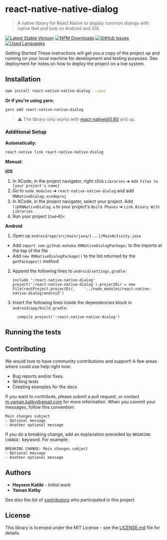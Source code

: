 # react-native-native-dialog
> A native library for React Native to display common dialogs with native feel and look on Android and iOS.

[![Latest Stable Version](https://img.shields.io/npm/v/react-native-native-dialog.svg)](https://www.npmjs.com/package/react-native-native-dialog)
[![NPM Downloads](https://img.shields.io/npm/dm/react-native-native-dialog.svg)](https://www.npmjs.com/package/react-native-native-dialog)
[![GitHub issues](https://img.shields.io/github/issues-raw/mohakapt/react-native-native-dialog.svg)](https://github.com/mohakapt/react-native-native-dialog/issues)
[![Used Languages](https://img.shields.io/github/languages/top/mohakapt/react-native-native-dialog.svg)](https://github.com/mohakapt/react-native-native-dialog/issues)

Getting Started
These instructions will get you a copy of the project up and running on your local machine for development and testing purposes. See deployment for notes on how to deploy the project on a live system.

## Installation

```bash
npm install react-native-native-dialog --save
```
**Or if you're using yarn:**

```bash
yarn add react-native-native-dialog
```
> ⚠ The library only works with react-native@0.60 and up.
>
### Additional Setup



**Automatically:**
```bash
react-native link react-native-native-dialog
```

**Manual:**

**iOS**

1. In XCode, in the project navigator, right click `Libraries` ➜ `Add Files to [your project's name]`
2. Go to `node_modules` ➜ `react-native-native-dialog` and add `RNNativeDialog.xcodeproj`
3. In XCode, in the project navigator, select your project. Add `libRNNativeDialog.a` to your project's `Build Phases` ➜ `Link Binary With Libraries`
4. Run your project (`Cmd+R`)<

**Android**

1. Open up `android/app/src/main/java/[...]/MainActivity.java`
  - Add `import com.github.mohaka.RNNativeDialogPackage;` to the imports at the top of the file
  - Add `new RNNativeDialogPackage()` to the list returned by the `getPackages()` method
2. Append the following lines to `android/settings.gradle`:
  	```
  	include ':react-native-native-dialog'
  	project(':react-native-native-dialog').projectDir = new File(rootProject.projectDir, 	'../node_modules/react-native-native-dialog/android')
  	```
3. Insert the following lines inside the dependencies block in `android/app/build.gradle`:
  	```
      compile project(':react-native-native-dialog')
  	```

## Running the tests

## Contributing
We would love to have community contributions and support! A few areas where could use help right now:
* Bug reports and/or fixes
* Writing tests
* Creating examples for the docs

If you want to contribute, please submit a pull request, or contact m.yaman.katby@gmail.com for more information.
When you commit your messages, follow this convention:
```
Main changes subject
- Optional message
- Another optional message
```

If you do a breaking change, add an explanation preceded by `BREAKING CHANGE:` keyword. For example:
```
BREAKING CHANGE: Main changes subject
- Optional message
- Another optional message
```

## Authors

* **Heysem Katibi** - *Initial work*
* **Yaman Katby**

See also the list of [contributors](https://github.com/mohakapt/react-native-native-dialog/contributors) who participated in this project.

## License

This library is licensed under the MIT License - see the [LICENSE.md](LICENSE) file for details.
